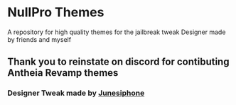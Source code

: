 # NullPro Themes

A repository for high quality themes for the jailbreak tweak Designer made by friends and myself


## Thank you to reinstate on discord for contibuting Antheia Revamp themes
### Designer Tweak made by [Junesiphone](https://github.com/JunesiPhone)
